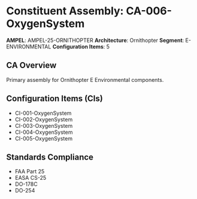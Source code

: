 # Constituent Assembly: CA-006-OxygenSystem

**AMPEL**: AMPEL-25-ORNITHOPTER
**Architecture**: Ornithopter
**Segment**: E-ENVIRONMENTAL
**Configuration Items**: 5

## CA Overview
Primary assembly for Ornithopter E Environmental components.

## Configuration Items (CIs)
- CI-001-OxygenSystem
- CI-002-OxygenSystem
- CI-003-OxygenSystem
- CI-004-OxygenSystem
- CI-005-OxygenSystem

## Standards Compliance
- FAA Part 25
- EASA CS-25
- DO-178C
- DO-254
